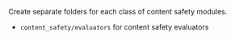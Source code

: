Create separate folders for each class of content safety modules.

- `content_safety/evaluators` for content safety evaluators
